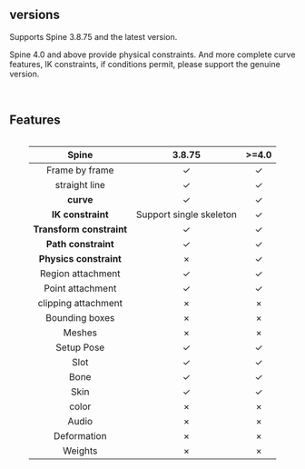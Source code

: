 ## versions

Supports Spine 3.8.75 and the latest version.

Spine 4.0 and above provide physical constraints. And more complete curve features, IK constraints, if conditions permit, please support the genuine version.

<br/>

## Features

<div style="width: auto; display: table; margin-left: auto; margin-right: auto;">

|          Spine           |         3.8.75          | >=4.0 |
| :----------------------: | :---------------------: | :---: |
|      Frame by frame      |            ✓            |   ✓   |
|      straight line       |            ✓            |   ✓   |
|        **curve**         |            ✓            |   ✓   |
|    **IK constraint**     | Support single skeleton |   ✓   |
| **Transform constraint** |            ✓            |   ✓   |
|   **Path constraint**    |            ✓            |   ✓   |
|  **Physics constraint**  |            ×            |   ✓   |
|    Region attachment     |            ✓            |   ✓   |
|     Point attachment     |            ✓            |   ✓   |
|   clipping attachment    |            ×            |   ×   |
|      Bounding boxes      |            ×            |   ×   |
|          Meshes          |            ×            |   ×   |
|        Setup Pose        |            ✓            |   ✓   |
|           Slot           |            ✓            |   ✓   |
|           Bone           |            ✓            |   ✓   |
|           Skin           |            ✓            |   ✓   |
|          color           |            ×            |   ×   |
|          Audio           |            ×            |   ×   |
|       Deformation        |            ×            |   ×   |
|         Weights          |            ×            |   ×   |

</div>
